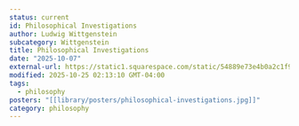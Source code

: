 ```yaml
---
status: current
id: Philosophical Investigations
author: Ludwig Wittgenstein
subcategory: Wittgenstein
title: Philosophical Investigations
date: "2025-10-07"
external-url: https://static1.squarespace.com/static/54889e73e4b0a2c1f9891289/t/564b61a4e4b04eca59c4d232/1447780772744/Ludwig.Wittgenstein.-.Philosophical.Investigations.pdf
modified: 2025-10-25 02:13:10 GMT-04:00
tags:
  - philosophy
posters: "[[library/posters/philosophical-investigations.jpg]]"
category: philosophy
---
```

